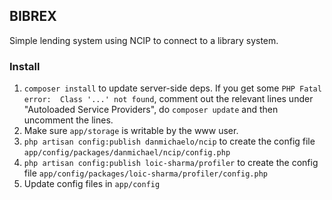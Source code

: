 ## BIBREX

Simple lending system using NCIP to connect to a library system.

### Install

1. `composer install` to update server-side deps. 
   If you get some `PHP Fatal error:  Class '...' not found`, comment out the 
   relevant lines under "Autoloaded Service Providers", do `composer update` 
   and then uncomment the lines.
2. Make sure `app/storage` is writable by the www user.
3. `php artisan config:publish danmichaelo/ncip` to create 
   the config file `app/config/packages/danmichael/ncip/config.php`
4. `php artisan config:publish loic-sharma/profiler` to create 
   the config file `app/config/packages/loic-sharma/profiler/config.php`
5. Update config files in `app/config`
